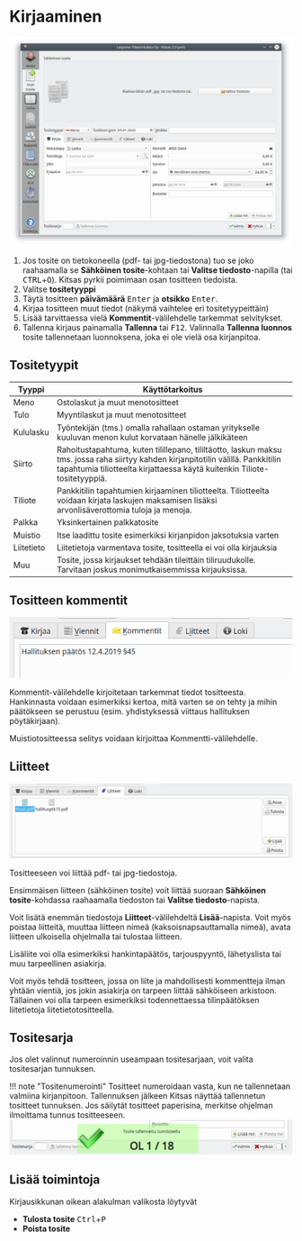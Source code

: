 # Kirjaaminen


![](tyhjakirjaus.png)

1. Jos tosite on tietokoneella (pdf- tai jpg-tiedostona) tuo se joko raahaamalla se **Sähköinen tosite**-kohtaan tai **Valitse tiedosto**-napilla (tai <kbd>CTRL</kbd>+<kbd>O</kbd>).
    Kitsas pyrkii poimimaan osan tositteen tiedoista.
2. Valitse **tositetyyppi**    
3. Täytä tositteen **päivämäärä** <kbd>Enter</kbd> ja **otsikko** <kbd>Enter</kbd>.
4. Kirjaa tositteen muut tiedot (näkymä vaihtelee eri tositetyypeittäin)
5. Lisää tarvittaessa vielä **Kommentit**-välilehdelle tarkemmat selvitykset.
6. Tallenna kirjaus painamalla **Tallenna** tai <kbd>F12</kbd>. Valinnalla **Tallenna luonnos** tosite tallennetaan luonnoksena, joka ei ole vielä osa kirjanpitoa.

## Tositetyypit

Tyyppi    | Käyttötarkoitus
----------|-----------------------
Meno      | Ostolaskut ja muut menotositteet
Tulo      | Myyntilaskut ja muut menotositteet
Kululasku | Työntekijän (tms.) omalla rahallaan ostaman yritykselle kuuluvan menon kulut korvataan hänelle jälkikäteen
Siirto    | Rahoitustapahtuma, kuten tilillepano, tililtäotto, laskun maksu tms. jossa raha siirtyy kahden kirjanpitotilin välillä. Pankkitilin tapahtumia tiliotteelta kirjattaessa käytä kuitenkin Tiliote-tositetyyppiä.
Tiliote   | Pankkitilin tapahtumien kirjaaminen tiliotteelta. Tiliotteelta voidaan kirjata laskujen maksamisen lisäksi arvonlisäverottomia tuloja ja menoja.
Palkka    | Yksinkertainen palkkatosite
Muistio   | Itse laadittu tosite esimerkiksi kirjanpidon jaksotuksia varten
Liitetieto | Liitetietoja varmentava tosite, tositteella ei voi olla kirjauksia
Muu       | Tosite, jossa kirjaukset tehdään tileittäin tiliruudukolle. Tarvitaan joskus monimutkaisemmissa kirjauksissa.


## Tositteen kommentit

![](kommentti.png)

Kommentit-välilehdelle kirjoitetaan tarkemmat tiedot tositteesta. Hankinnasta voidaan esimerkiksi kertoa, mitä varten se on tehty ja mihin päätökseen se perustuu (esim. yhdistyksessä viittaus hallituksen pöytäkirjaan).

Muistiotositteessa selitys voidaan kirjoittaa Kommentti-välilehdelle.

## Liitteet

![](liitteet.png)

Tositteeseen voi liittää pdf- tai jpg-tiedostoja.

Ensimmäisen liitteen (sähköinen tosite) voit liittää suoraan **Sähköinen tosite**-kohdassa raahaamalla tiedoston tai **Valitse tiedosto**-napista.

Voit lisätä enemmän tiedostoja **Liitteet**-välilehdeltä **Lisää**-napista. Voit myös poistaa liitteitä, muuttaa liitteen nimeä (kaksoisnapsauttamalla nimeä), avata liitteen ulkoisella ohjelmalla tai tulostaa liitteen.

Lisäliite voi olla esimerkiksi hankintapäätös, tarjouspyyntö, lähetyslista tai muu tarpeellinen asiakirja.

Voit myös tehdä tositteen, jossa on liite ja mahdollisesti kommentteja ilman yhtään vientiä, jos jokin asiakirja on tarpeen liittää sähköiseen arkistoon. Tällainen voi olla tarpeen esimerkiksi todennettaessa tilinpäätöksen liitetietoja liitetietotositteella.

## Tositesarja

Jos olet valinnut numeroinnin useampaan tositesarjaan, voit valita tositesarjan tunnuksen.

!!! note "Tositenumerointi"
    Tositteet numeroidaan vasta, kun ne tallennetaan valmiina kirjanpitoon. Tallennuksen jälkeen Kitsas näyttää tallennetun tositteet tunnuksen. Jos säilytät tositteet paperisina, merkitse ohjelman ilmoittama tunnus tositteeseen.
    ![](tositetunnus.png)


## Lisää toimintoja

Kirjausikkunan oikean alakulman valikosta löytyvät

* **Tulosta tosite** <kbd>Ctrl</kbd>+<kbd>P</kbd>
* **Poista tosite**
